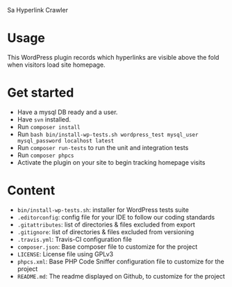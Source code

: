Sa Hyperlink Crawler

# Usage
This WordPress plugin records which hyperlinks are visible above the fold when visitors load site homepage.

# Get started
- Have a mysql DB ready and a user.
- Have `svn` installed.
- Run `composer install`
- Run `bash bin/install-wp-tests.sh wordpress_test mysql_user mysql_password localhost latest`
- Run `composer run-tests` to run the unit and integration tests
- Run `composer phpcs`
- Activate the plugin on your site to begin tracking homepage visits

# Content
* `bin/install-wp-tests.sh`: installer for WordPress tests suite
* `.editorconfig`: config file for your IDE to follow our coding standards
* `.gitattributes`: list of directories & files excluded from export
* `.gitignore`: list of directories & files excluded from versioning
* `.travis.yml`: Travis-CI configuration file
* `composer.json`: Base composer file to customize for the project
* `LICENSE`: License file using GPLv3
* `phpcs.xml`: Base PHP Code Sniffer configuration file to customize for the project
* `README.md`: The readme displayed on Github, to customize for the project
